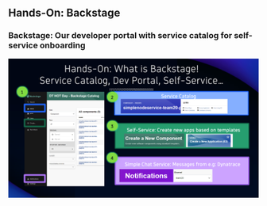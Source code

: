 ## Hands-On: Backstage

### Backstage: Our developer portal with service catalog for self-service onboarding

![Backstage](../../../assets/images/02_07_backstage.png)